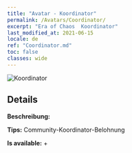 ```yaml
---
title: "Avatar - Koordinator"
permalink: /Avatars/Coordinator/
excerpt: "Era of Chaos  Koordinator"
last_modified_at: 2021-06-15
locale: de
ref: "Coordinator.md"
toc: false
classes: wide
---
```

 ![Koordinator](/images/a/avatarFrame_15.png)

## Details

 **Beschreibung:**  

 **Tips:** Community-Koordinator-Belohnung 

 **Is available:**  + 

